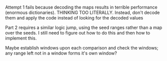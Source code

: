 Attempt 1 fails because decoding the maps results in terrible performance (enormous dictionaries). THINKING TOO LITERALLY. Instead, don't decode them and apply the code instead of looking for the decoded values

Part 2 requires a similar logic jump, using the seed ranges rather than a map over the seeds. I still need to figure out how to do this and then how to implement this.

Maybe establish windows upon each comparison and check the windows; any range left not in a window forms it's own window?